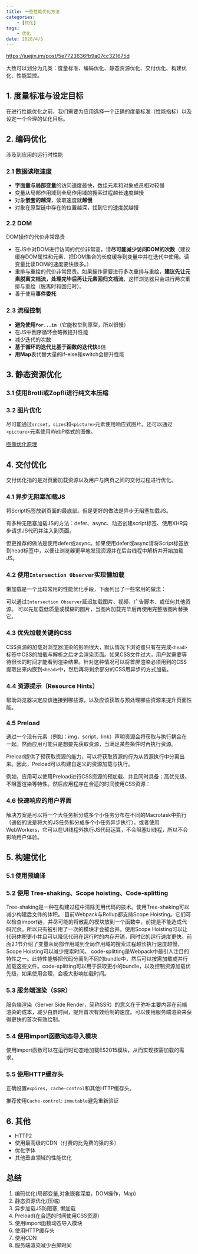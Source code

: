 ```yaml
---
title: 一些性能优化方法
categories:
    - [优化]
tags:
    - 优化
date: 2020/4/5
---
```


<https://juejin.im/post/5e7723636fb9a07cc321675d>

大致可以划分为几类：度量标准、编码优化、静态资源优化、交付优化、构建优化、性能监控。

## 1. 度量标准与设定目标

在进行性能优化之前，我们需要为应用选择一个正确的度量标准（性能指标）以及设定一个合理的优化目标。

## 2. 编码优化

涉及到应用的运行时性能

### 2.1 数据读取速度

- **字面量与局部变量**的访问速度最快，数组元素和对象成员相对较慢
- 变量从局部作用域到全局作用域的搜索过程越长速度越慢
- 对象**嵌套的越深**，读取速度就**越慢**
- 对象在原型链中存在的位置越深，找到它的速度就越慢

### 2.2 DOM

DOM操作的代价非常昂贵

- 在JS中对DOM进行访问的代价非常高。请**尽可能减少访问DOM的次数**（建议缓存DOM属性和元素、把DOM集合的长度缓存到变量中并在迭代中使用。读变量比读DOM的速度要快很多。）
- 重排与重绘的代价非常昂贵。如果操作需要进行多次重排与重绘，**建议先让元素脱离文档流，处理完毕后再让元素回归文档流**，这样浏览器只会进行两次重排与重绘（脱离时和回归时）。
- 善于使用**事件委托**

### 2.3 流程控制

- **避免使用`for...in`**（它能枚举到原型，所以很慢）
- 在JS中倒序循环会略微提升性能
- 减少迭代的次数
- **基于循环的迭代比基于函数的迭代快**8倍
- **用Map**表代替大量的if-else和switch会提升性能

## 3. 静态资源优化

### 3.1 使用Brotli或Zopfli进行纯文本压缩

### 3.2 图片优化

尽可能通过`srcset`，`sizes`和`<picture>`元素使用响应式图片。还可以通过`<picture>`元素使用WebP格式的图像。

[图像优化原理](https://github.com/berwin/Blog/issues/28)

## 4. 交付优化

交付优化指的是对页面加载资源以及用户与网页之间的交付过程进行优化。

### 4.1 异步无阻塞加载JS

将Script标签放到页面的最底部。但是更好的做法是异步无阻塞加载JS。

有多种无阻塞加载JS的方法：defer、async、动态创建script标签、使用XHR异步请求JS代码并注入到页面。

但更推荐的做法是使用defer或async。如果使用defer或async请将Script标签放到head标签中，以便让浏览器更早地发现资源并在后台线程中解析并开始加载JS。

### 4.2 使用`Intersection Observer`实现懒加载

懒加载是一个比较常用的性能优化手段，下面列出了一些常用的做法：

可以通过`Intersection Observer`延迟加载图片、视频、广告脚本、或任何其他资源。
可以先加载低质量或模糊的图片，当图片加载完毕后再使用完整版图片替换它。

### 4.3 优先加载关键的CSS

CSS资源的加载对浏览器渲染的影响很大，默认情况下浏览器只有在完成`<head>`标签中CSS的加载与解析之后才会渲染页面。如果CSS文件过大，用户就需要等待很长的时间才能看到渲染结果。针对这种情况可以将首屏渲染必须用到的CSS提取出来内嵌到`<head>`中，然后再将剩余部分的CSS用异步的方式加载。

### 4.4 资源提示（Resource Hints）

帮助浏览器决定应该连接到哪些源，以及应该获取与预处理哪些资源来提升页面性能。

### 4.5 Preload

通过一个现有元素（例如：img，script，link）声明资源会将获取与执行耦合在一起。然而应用可能只是想要先获取资源，当满足某些条件时再执行资源。

Preload提供了预获取资源的能力，可以将获取资源的行为从资源执行中分离出来。因此，Preload可以构建自定义的资源加载与执行。

例如，应用可以使用Preload进行CSS资源的预加载、并且同时具备：高优先级、不阻塞渲染等特性。然后应用程序在合适的时间使用CSS资源：

### 4.6 快速响应的用户界面

解决方案是可以将一个大任务拆分成多个小任务分布在不同的Macrotask中执行（通俗的说是将大的JS任务拆分成多个小任务异步执行）。或者使用WebWorkers，它可以在UI线程外执行JS代码运算，不会阻塞UI线程，所以不会影响用户体验。

## 5. 构建优化

### 5.1 使用预编译

### 5.2 使用 Tree-shaking、Scope hoisting、Code-splitting

Tree-shaking是一种在构建过程中清除无用代码的技术。使用Tree-shaking可以减少构建后文件的体积。
目前Webpack与Rollup都支持Scope Hoisting。它们可以检查import链，并尽可能的将散乱的模块放到一个函数中，前提是不能造成代码冗余。所以只有被引用了一次的模块才会被合并。使用Scope Hoisting可以让代码体积更小并且可以降低代码在运行时的内存开销，同时它的运行速度更快。前面2.1节介绍了变量从局部作用域到全局作用域的搜索过程越长执行速度越慢，Scope Hoisting可以减少搜索时间。
code-splitting是Webpack中最引人注目的特性之一。此特性能够把代码分离到不同的bundle中，然后可以按需加载或并行加载这些文件。code-splitting可以用于获取更小的bundle，以及控制资源加载优先级，如果使用合理，会极大影响加载时间。

### 5.3 服务端渲染（SSR）

服务端渲染（Server Side Render，简称SSR）的意义在于弥补主要内容在前端渲染的成本，减少白屏时间，提升首次有效绘制的速度。可以使用服务端渲染来获得更快的首次有效绘制。

### 5.4 使用import函数动态导入模块

使用import函数可以在运行时动态地加载ES2015模块，从而实现按需加载的需求。

### 5.5 使用HTTP缓存头

正确设置`expires`，`cache-control`和其他HTTP缓存头。

推荐使用`Cache-control`: `immutable`避免重新验证

## 6. 其他

- HTTP2
- 使用最高级的CDN（付费的比免费的强的多）
- 优化字体
- 其他垂直领域的性能优化

## 总结

1. 编码优化(局部变量,对象嵌套深度，DOM操作，Map)
2. 静态资源优化(压缩)
3. 异步加载JS防阻塞, 懒加载
4. Preload(在合适的时间使用CSS资源)
5. 使用import函数动态导入模块
6. 使用HTTP缓存头
7. 使用CDN
8. 服务端渲染减少白屏时间
